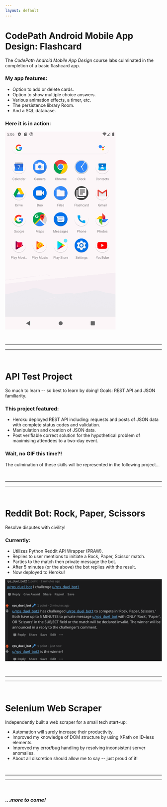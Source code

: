 ```yaml
---
layout: default
---
```

# CodePath Android Mobile App Design: Flashcard

The _CodePath Android Mobile App Design_ course labs culminated in the completion of a basic flashcard app. 

### My app features:

* Option to add or delete cards.
* Option to show multiple choice answers.
* Various animation effects, a timer, etc.
* The persistence library Room.
* And a SQL database.

### Here it is in action:

![FlashcardGif](/img/flashcard_app.gif)

&nbsp;

---
---

&nbsp;

# API Test Project

So much to learn -- so best to learn by doing! Goals: REST API and JSON familiarity.

### This project featured:

* Heroku deployed REST API including: requests and  posts of JSON data with complete status codes and validation.
* Manipulation and creation of JSON data.
* Post verifiable correct solution for the hypothetical problem of maximising attendees to a two-day event.

### Wait, no GIF this time?!

The culmination of these skills will be represented in the following project...

&nbsp;

---
---

&nbsp;

# Reddit Bot: Rock, Paper, Scissors

Resolve disputes with civility!

### Currently:

* Utilizes Python Reddit API Wrapper (PRAW).
* Replies to user mentions to initiate a Rock, Paper, Scissor match.
* Parties to the match then private message the bot.
* After 5 minutes (or the above) the bot replies with the result.
* Now deployed to Heroku!

![Win](/img/bot_winner.png)

&nbsp;

---
---

&nbsp;

# Selenium Web Scraper

Independently built a web scraper for a small tech start-up: 
* Automation will surely increase their productivity.
* Improved my knowledge of DOM structure by using XPath on ID-less elements.
* Improved my error/bug handling by resolving inconsistent server anomalies.
* About all discretion should allow me to say -- just proud of it!

&nbsp;

---
---

&nbsp;


### *...more to come!*